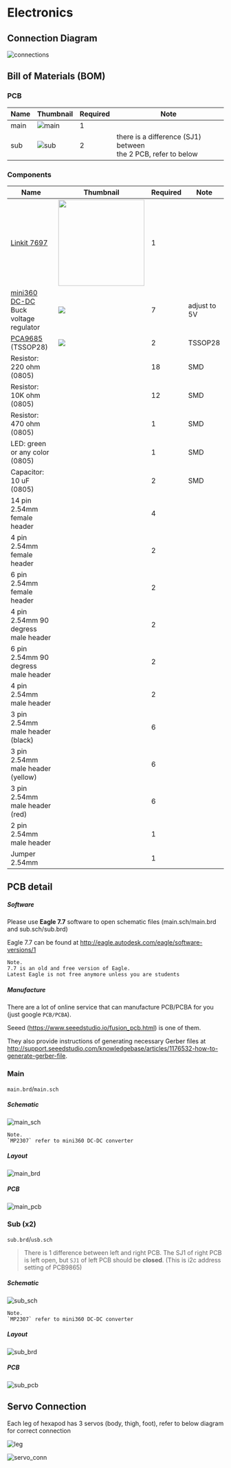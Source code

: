 # Electronics

## Connection Diagram

![connections](files/connections.jpg)

## Bill of Materials (BOM)

### PCB

Name | Thumbnail | Required | Note |
-------- | --------- | -------- | ---- | 
main | ![main](files/main_pcb_s.jpg) | 1 |
sub | ![sub](files/sub_pcb_s.jpg) | 2 | there is a difference (SJ1) between<br>the 2 PCB, refer to below

### Components

Name | Thumbnail | Required | Note |
-------- | --------- | -------- | ---- | 
[Linkit 7697](https://labs.mediatek.com/zh-tw/platform/linkit-7697) | <img width=200 src='https://labs.mediatek.com/images/img_hdk_7697.png'/> | 1 |
[mini360 DC-DC](https://www.aliexpress.com/w/wholesale-mini360-dc-dc.html) Buck voltage regulator | ![](files/mini360.png) | 7 | adjust to 5V
[PCA9685](https://cdn-shop.adafruit.com/datasheets/PCA9685.pdf) (TSSOP28)| ![](files/pca9685.png) | 2 | TSSOP28 |
Resistor: 220 ohm (0805) | | 18 | SMD |
Resistor: 10K ohm (0805) | | 12 | SMD |
Resistor: 470 ohm (0805) | | 1 | SMD |
LED: green or any color (0805) | | 1 | SMD |
Capacitor: 10 uF (0805) | | 2 | SMD |
14 pin 2.54mm female header | | 4 |
4 pin 2.54mm female header | | 2 |
6 pin 2.54mm female header | | 2 |
4 pin 2.54mm 90 degress male header | | 2 |
6 pin 2.54mm 90 degress male header | | 2 |
4 pin 2.54mm male header | | 2 |
3 pin 2.54mm male header (black) | | 6 |
3 pin 2.54mm male header (yellow) | | 6 |
3 pin 2.54mm male header (red) | | 6 |
2 pin 2.54mm male header | | 1 |
Jumper 2.54mm | | 1 |

## PCB detail


##### Software 

Please use **Eagle 7.7** software to open schematic files (main.sch/main.brd and sub.sch/sub.brd)

Eagle 7.7 can be found at http://eagle.autodesk.com/eagle/software-versions/1

    Note.
    7.7 is an old and free version of Eagle. 
    Latest Eagle is not free anymore unless you are students

##### Manufacture

There are a lot of online service that can manufacture PCB/PCBA for you (just google `PCB/PCBA`).

Seeed (https://www.seeedstudio.io/fusion_pcb.html) is one of them.

They also provide instructions of generating necessary Gerber files at http://support.seeedstudio.com/knowledgebase/articles/1176532-how-to-generate-gerber-file.


### Main

`main.brd`/`main.sch`

##### Schematic

![main_sch](files/main_sch.png)

    Note.
    `MP2307` refer to mini360 DC-DC converter

##### Layout

![main_brd](files/main_brd.png)

##### PCB

![main_pcb](files/main_pcb_l.jpg)


### Sub (x2)

`sub.brd`/`usb.sch`

> There is 1 difference between left and right PCB. The SJ1 of right PCB is left open, but `SJ1` of left PCB should be **closed**. (This is i2c address setting of PCB9865)

##### Schematic

![sub_sch](files/sub_sch.png)

    Note.
    `MP2307` refer to mini360 DC-DC converter

##### Layout

![sub_brd](files/sub_brd.png)

##### PCB

![sub_pcb](files/sub_pcb_l.jpg)

## Servo Connection

Each leg of hexapod has 3 servos (body, thigh, foot), refer to below diagram for correct connection

![leg](files/leg.png)

![servo_conn](files/servo_conn.jpg)


